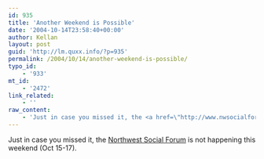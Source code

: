 ```yaml
---
id: 935
title: 'Another Weekend is Possible'
date: '2004-10-14T23:58:40+00:00'
author: Kellan
layout: post
guid: 'http://lm.quxx.info/?p=935'
permalink: /2004/10/14/another-weekend-is-possible/
typo_id:
    - '933'
mt_id:
    - '2472'
link_related:
    - ''
raw_content:
    - 'Just in case you missed it, the <a href=\"http://www.nwsocialforum.org/\">Northwest Social Forum</a> is not happening this weekend (Oct 15-17).'
---
```


Just in case you missed it, the [Northwest Social Forum](http://www.nwsocialforum.org/) is not happening this weekend (Oct 15-17).